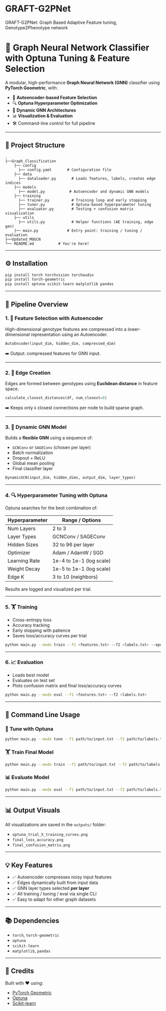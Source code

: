 # GRAFT-G2PNet
GRAFT-G2PNet: Graph Based Adaptive Feature tuning, Genotype2Phenotype network

# 🧠 Graph Neural Network Classifier with Optuna Tuning & Feature Selection

A modular, high-performance **Graph Neural Network (GNN)** classifier using **PyTorch Geometric**, with:

- 🧬 **Autoencoder-based Feature Selection**
- 🔍 **Optuna Hyperparameter Optimization**
- 🧠 **Dynamic GNN Architectures**
- 📊 **Visualization & Evaluation**
- 🛠️ Command-line control for full pipeline

---

## 📁 Project Structure

```
.
├──Graph_Classification
    ├── config
      ├── config.yaml       # Configuration file
    ├── data
      ├── dataloader.py       # Loads features, labels, creates edge indices
    ├── models           
      ├── model.py           # Autoencoder and dynamic GNN models
    ├── training           
      ├── trainer.py          # Training loop and early stopping
      ├── tuner.py            # Optuna-based hyperparameter tuning
      ├── evaluator.py        # Testing + confusion matrix visualization
    ├── utils
      ├── utils.py            # Helper functions (AE training, edge gen)
    ├── main.py             # Entry point: training / tuning / evaluation
├──Updated_MOGCN
└── README.md           # You're here!
```

---

## ⚙️ Installation

```bash
pip install torch torchvision torchaudio
pip install torch-geometric
pip install optuna scikit-learn matplotlib pandas
```

---

## 🧪 Pipeline Overview

### 1. 🔬 Feature Selection with Autoencoder

High-dimensional genotype features are compressed into a lower-dimensional representation using an Autoencoder.

```python
AutoEncoder(input_dim, hidden_dim, compressed_dim)
```

➡️ Output: compressed features for GNN input.

---

### 2. 🔗 Edge Creation

Edges are formed between genotypes using **Euclidean distance** in feature space.

```python
calculate_closest_distances(df, num_closest=8)
```

➡️ Keeps only `k` closest connections per node to build sparse graph.

---

### 3. 🧠 Dynamic GNN Model

Builds a **flexible GNN** using a sequence of:

- `GCNConv` or `SAGEConv` (chosen per layer)
- Batch normalization
- Dropout + ReLU
- Global mean pooling
- Final classifier layer

```python
DynamicGCN(input_dim, hidden_dims, output_dim, layer_types)
```

---

### 4. 🔍 Hyperparameter Tuning with Optuna

Optuna searches for the best combination of:

| Hyperparameter | Range / Options           |
|----------------|---------------------------|
| Num Layers     | 2 to 3                    |
| Layer Types    | GCNConv / SAGEConv        |
| Hidden Sizes   | 32 to 96 per layer        |
| Optimizer      | Adam / AdamW / SGD        |
| Learning Rate  | 1e-4 to 1e-1 (log scale)  |
| Weight Decay   | 1e-5 to 1e-1 (log scale)  |
| Edge K         | 3 to 10 (neighbors)       |

Results are logged and visualized per trial.

---

### 5. 🏋️ Training

- Cross-entropy loss
- Accuracy tracking
- Early stopping with patience
- Saves loss/accuracy curves per trial

```bash
python main.py --mode train --f1 <features.txt> --f2 <labels.txt> --epoch 200
```

---

### 6. 📈 Evaluation

- Loads best model
- Evaluates on test set
- Plots confusion matrix and final loss/accuracy curves

```bash
python main.py --mode eval --f1 <features.txt> --f2 <labels.txt>
```

---

## 🚀 Command Line Usage

### 🔧 Tune with Optuna

```bash
python main.py --mode tune --f1 path/to/input.txt --f2 path/to/labels.txt --epoch 50
```

### 🏋️ Train Final Model

```bash
python main.py --mode train --f1 path/to/input.txt --f2 path/to/labels.txt --epoch 200
```

### 📊 Evaluate Model

```bash
python main.py --mode eval --f1 path/to/input.txt --f2 path/to/labels.txt
```

---

## 📊 Output Visuals

All visualizations are saved in the `outputs/` folder:

- `optuna_trial_X_training_curves.png`
- `final_loss_accuracy.png`
- `final_confusion_matrix.png`

---

## 💡 Key Features

- ✅ Autoencoder compresses noisy input features
- ✅ Edges dynamically built from input data
- ✅ GNN layer types selected **per layer**
- ✅ All training / tuning / eval via single CLI
- ✅ Easy to adapt for other graph datasets

---

## 📚 Dependencies

- `torch`, `torch-geometric`
- `optuna`
- `scikit-learn`
- `matplotlib`, `pandas`

---

## 🙌 Credits

Built with ❤️ using:

- [PyTorch Geometric](https://pytorch-geometric.readthedocs.io/)
- [Optuna](https://optuna.org/)
- [Scikit-learn](https://scikit-learn.org/)
